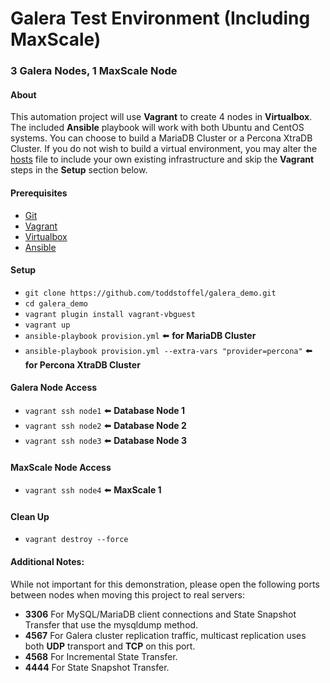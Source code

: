 # Galera Test Environment (Including MaxScale)
###  3 Galera Nodes, 1 MaxScale Node

#### About

This automation project will use **Vagrant** to create 4 nodes in **Virtualbox**. The included **Ansible** playbook will work with both Ubuntu and CentOS systems.  You can choose to build a MariaDB Cluster or a Percona XtraDB Cluster. If you do not wish to build a virtual environment, you may alter the [hosts](inventory/hosts) file to include your own existing infrastructure and skip the **Vagrant** steps in the **Setup** section below.

#### Prerequisites

* [Git](https://git-scm.com/download/)
* [Vagrant](https://www.vagrantup.com/downloads.html)
* [Virtualbox](https://www.virtualbox.org/wiki/Downloads)
* [Ansible](http://docs.ansible.com/ansible/latest/intro_installation.html)

#### Setup

* `git clone https://github.com/toddstoffel/galera_demo.git`
* `cd galera_demo`
* `vagrant plugin install vagrant-vbguest`
* `vagrant up`
* `ansible-playbook provision.yml` :arrow_left: **for MariaDB Cluster**
* `ansible-playbook provision.yml --extra-vars "provider=percona"` :arrow_left: **for Percona XtraDB Cluster**

#### Galera Node Access

* `vagrant ssh node1` :arrow_left: **Database Node 1**
* `vagrant ssh node2` :arrow_left: **Database Node 2**
* `vagrant ssh node3` :arrow_left: **Database Node 3**

#### MaxScale Node Access

* `vagrant ssh node4` :arrow_left: **MaxScale 1**

####  Clean Up

* `vagrant destroy --force`

#### Additional Notes:

While not important for this demonstration, please open the following ports between nodes when moving this project to real servers:

* **3306** For MySQL/MariaDB client connections and State Snapshot Transfer that use the mysqldump method.
* **4567** For Galera cluster replication traffic, multicast replication uses both **UDP** transport and **TCP** on this port.
* **4568** For Incremental State Transfer.
* **4444** For State Snapshot Transfer.
